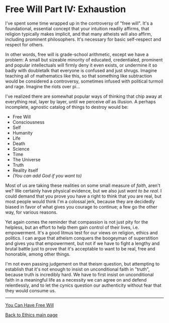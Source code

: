 # Free Will Part IV: Exhaustion

I've spent some time wrapped up in the controversy of "free will". It's a foundational, essential concept that your intuition readily affirms, that religion typically makes implicit, and that many atheists will also affirm, including prominent philosophers. It's necessary for basic self-respect and respect for others.

In other words, free will is grade-school arithmetic, except we have a problem: A small but sizeable minority of educated, credentialed, prominent and popular intellectuals will firmly deny it even exists, or undermine it so badly with doubletalk that everyone is confused and just shrugs. Imagine teaching all of mathematics like this, so that something like subtraction would be considered a controversy, sometimes infused with political turmoil and rage. Imagine the riots over pi...

I've realized there are somewhat popular ways of thinking that chip away at everything real, layer by layer, until we perceive *all* as illusion. A perhaps incomplete, agnostic catalog of things to destroy would be:

- Free Will
- Consciousness
- Self
- Humanity
- Life
- Death
- Science
- Time
- The Universe
- Truth
- Reality itself
- *(You can add God if you want to)*

Most of us are taking these realities on some small measure of *faith*, aren't we? We certainly have physical evidence, but we also just *want to be real*. I could demand that you prove you have a right to think that you are real, but most people would think I'm a colossal jerk, because they are decidedly biased in favor of what gives you courage to continue; a few go the other way, for various reasons.

Yet again comes the reminder that compassion is not just pity for the helpless, but an effort to help them gain control of their lives, i.e. empowerment. It's a good litmus test for our views on religion, ethics and politics. I can argue that atheism conquers the boogeyman of superstition and gives you that empowerment, but not if we have to fight a lengthy and brutal battle just to prove that it's acceptable to want to be real, free and honorable, among other things.

I'm not even passing judgement on that theism question, but attempting to establish that it's not enough to insist on unconditional faith in "truth", because truth is incredibly hard. We have to first insist on unconditional faith in a meaningful life as a necessity we can agree on and defend relentlessly, and to let the cynics question our authenticity without fear that they would consume us.

------

[You Can Have Free Will](./FreeWill.md)

[Back to Ethics main page](./README.md)
